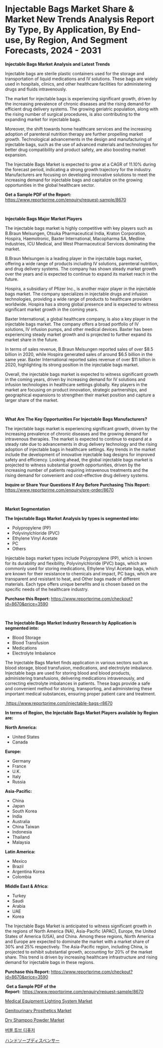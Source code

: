 <p><h1>Injectable Bags Market Share & Market New Trends Analysis Report By Type, By Application, By End-use, By Region, And Segment Forecasts, 2024 - 2031</h1></p><p><strong>Injectable Bags Market Analysis and Latest Trends</strong></p>
<p><p>Injectable bags are sterile plastic containers used for the storage and transportation of liquid medications and IV solutions. These bags are widely used in hospitals, clinics, and other healthcare facilities for administering drugs and fluids intravenously.</p><p>The market for injectable bags is experiencing significant growth, driven by the increasing prevalence of chronic diseases and the rising demand for efficient drug delivery systems. The growing geriatric population, along with the rising number of surgical procedures, is also contributing to the expanding market for injectable bags.</p><p>Moreover, the shift towards home healthcare services and the increasing adoption of parenteral nutrition therapy are further propelling market growth. Technological advancements in the design and manufacturing of injectable bags, such as the use of advanced materials and technologies for better drug compatibility and product safety, are also boosting market expansion.</p><p>The Injectable Bags Market is expected to grow at a CAGR of 11.10% during the forecast period, indicating a strong growth trajectory for the industry. Manufacturers are focusing on developing innovative solutions to meet the increasing demand for injectable bags and capitalize on the growing opportunities in the global healthcare sector.</p></p>
<p><strong>Get a Sample PDF of the Report:&nbsp;</strong> <a href="https://www.reportprime.com/enquiry/request-sample/8670">https://www.reportprime.com/enquiry/request-sample/8670</a></p>
<p>&nbsp;</p>
<p><strong>Injectable Bags Major Market Players</strong></p>
<p><p>The injectable bags market is highly competitive with key players such as B.Braun Melsungen, Otsuka Pharmaceutical India, Kraton Corporation, Hospira, Haemotronic, Baxter International, Macopharma SA, Medline Industries, ICU Medical, and West Pharmaceutical Services dominating the market.</p><p>B.Braun Melsungen is a leading player in the injectable bags market, offering a wide range of products including IV solutions, parenteral nutrition, and drug delivery systems. The company has shown steady market growth over the years and is expected to continue to expand its market reach in the future.</p><p>Hospira, a subsidiary of Pfizer Inc., is another major player in the injectable bags market. The company specializes in injectable drugs and infusion technologies, providing a wide range of products to healthcare providers worldwide. Hospira has a strong global presence and is expected to witness significant market growth in the coming years.</p><p>Baxter International, a global healthcare company, is also a key player in the injectable bags market. The company offers a broad portfolio of IV solutions, IV infusion pumps, and other medical devices. Baxter has been experiencing steady market growth and is projected to further expand its market share in the future.</p><p>In terms of sales revenue, B.Braun Melsungen reported sales of over $8.5 billion in 2020, while Hospira generated sales of around $6.5 billion in the same year. Baxter International reported sales revenue of over $11 billion in 2020, highlighting its strong position in the injectable bags market.</p><p>Overall, the injectable bags market is expected to witness significant growth in the coming years, driven by increasing demand for IV solutions and infusion technologies in healthcare settings globally. Key players in the market are focusing on product innovation, strategic partnerships, and geographical expansions to strengthen their market position and capture a larger share of the market.</p></p>
<p>&nbsp;</p>
<p><strong>What Are The Key Opportunities For Injectable Bags Manufacturers?</strong></p>
<p><p>The injectable bags market is experiencing significant growth, driven by the increasing prevalence of chronic diseases and the growing demand for intravenous therapies. The market is expected to continue to expand at a steady rate due to advancements in drug delivery technology and the rising adoption of injectable bags in healthcare settings. Key trends in the market include the development of innovative injectable bag designs for improved safety and efficiency. Looking ahead, the global injectable bags market is projected to witness substantial growth opportunities, driven by the increasing number of patients requiring intravenous treatments and the rising demand for convenient and cost-effective drug delivery systems.</p></p>
<p><strong>Inquire or Share Your Questions If Any Before Purchasing This Report:</strong> <a href="https://www.reportprime.com/enquiry/pre-order/8670">https://www.reportprime.com/enquiry/pre-order/8670</a></p>
<p>&nbsp;</p>
<p><strong>Market Segmentation</strong></p>
<p><strong>The Injectable Bags Market Analysis by types is segmented into:</strong></p>
<p><ul><li>Polypropylene (PP)</li><li>Polyvinylchloride (PVC)</li><li>Ethylene Vinyl Acetate</li><li>PC</li><li>Others</li></ul></p>
<p><p>Injectable bags market types include Polypropylene (PP), which is known for its durability and flexibility, Polyvinylchloride (PVC) bags, which are commonly used for storing medications, Ethylene Vinyl Acetate bags, which are known for their resistance to chemicals and impact, PC bags, which are transparent and resistant to heat, and Other bags made of different materials. Each type offers unique benefits and is chosen based on the specific needs of the healthcare industry.</p></p>
<p><strong>Purchase this Report:&nbsp;</strong><a href="https://www.reportprime.com/checkout?id=8670&price=3590">https://www.reportprime.com/checkout?id=8670&price=3590</a></p>
<p>&nbsp;</p>
<p><strong>The Injectable Bags Market Industry Research by Application is segmented into:</strong></p>
<p><ul><li>Blood Storage</li><li>Blood Transfusion</li><li>Medications</li><li>Electrolyte Imbalance</li></ul></p>
<p><p>The Injectable Bags Market finds application in various sectors such as blood storage, blood transfusion, medications, and electrolyte imbalance. Injectable bags are used for storing blood and blood products, administering transfusions, delivering medications intravenously, and correcting electrolyte imbalances in patients. These bags provide a safe and convenient method for storing, transporting, and administering these important medical substances, ensuring proper patient care and treatment.</p></p>
<p><a href="https://www.reportprime.com/injectable-bags-r8670">&nbsp;https://www.reportprime.com/injectable-bags-r8670</a></p>
<p><strong>In terms of Region, the Injectable Bags Market Players available by Region are:</strong></p>
<p>
    <p> <strong> North America: </strong>
        <ul>
            <li>United States</li>
            <li>Canada</li>
        </ul>
        </p> 
    <p> <strong> Europe: </strong>
        <ul>
            <li>Germany</li>
            <li>France</li>
            <li>U.K.</li>
            <li>Italy</li>
            <li>Russia</li>
        </ul>
        </p> 
    <p> <strong> Asia-Pacific: </strong>
        <ul>
            <li>China</li>
            <li>Japan</li>
            <li>South Korea</li>
            <li>India</li>
            <li>Australia</li>
            <li>China Taiwan</li>
            <li>Indonesia</li>
            <li>Thailand</li>
            <li>Malaysia</li>
        </ul>
        </p> 
    <p> <strong> Latin America: </strong>
        <ul>
            <li>Mexico</li>
            <li>Brazil</li>
            <li>Argentina Korea</li>
            <li>Colombia</li>
        </ul>
        </p> 
    <p> <strong> Middle East & Africa: </strong>
        <ul>
            <li>Turkey</li>
            <li>Saudi</li>
            <li>Arabia</li>
            <li>UAE</li>
            <li>Korea</li>
        </ul>
    </p>
    </p>
<p><p>The Injectable Bags Market is anticipated to witness significant growth in the regions of North America (NA), Asia-Pacific (APAC), Europe, the United States of America (USA), and China. Among these regions, North America and Europe are expected to dominate the market with a market share of 30% and 25% respectively. The Asia-Pacific region, including China, is projected to exhibit substantial growth, accounting for 20% of the market share. This trend is driven by increasing healthcare infrastructure and rising demand for injectable bags in these regions.</p></p>
<p><strong>Purchase this Report: </strong><a href="https://www.reportprime.com/checkout?id=8670&price=3590">https://www.reportprime.com/checkout?id=8670&price=3590</a></p>
<p>&nbsp;<strong>Get a Sample PDF of the Report:&nbsp;&nbsp;</strong><a href="https://www.reportprime.com/enquiry/request-sample/8670">https://www.reportprime.com/enquiry/request-sample/8670</a></p>
<p><strong></strong></p>
<p><p><a href="https://github.com/DeonteStanton2023/Market-Research-Report-List-1/blob/main/medical-equipment-lighting-system-market.md">Medical Equipment Lighting System Market</a></p><p><a href="https://github.com/Glendatilghmankmgz0rbhwpy/Market-Research-Report-List-2/blob/main/genitourinary-prosthetics-market.md">Genitourinary Prosthetics Market</a></p><p><a href="https://issuu.com/reportprime-2/docs/dry-shampoo-powder-market-size-2030.pptx">Dry Shampoo Powder Market</a></p><p><a href="https://github.com/CliftonFisher9067/Market-Research-Report-List-1/blob/main/996228973243.md">버블 튜브 디퓨저</a></p><p><a href="https://github.com/EmoryYundt1935/Market-Research-Report-List-1/blob/main/952108077511.md">ハンドソープディスペンサー</a></p></p>